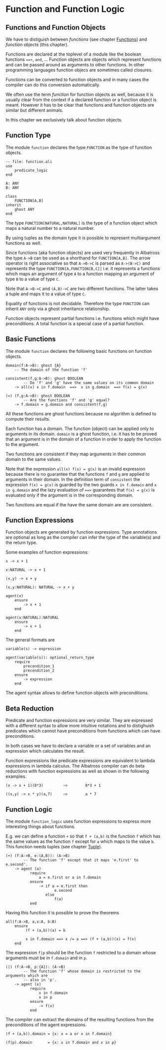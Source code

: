 # Function and Function Logic


## Functions and Function Objects

We have to distiguish between _functions_ (see chapter
[Functions](functions.md)) and _function objects_ (this chapter).

Functions are declared at the toplevel of a module like the boolean functions
`==>`, `and`, ... Function objects are objects which represent functions and
can be passed around as arguments to other functions. In other programming
languages function objecs are sometimes called closures.

Functions can be converted to function objects and in many cases the compiler
can do this conversion automatically.

We often use the term _function_ for function objects as well, because it is
usually clear from the context if a declared function or a function object is
meant. However it has to be clear that functions and function objects are
similar but different animals.

In this chapter we exclusively talk about function objects.



## Function Type

The module `function` declares the type `FUNCTION` as the type of function objects.

    -- file: function.ali
    use
        predicate_logic
    end

    A: ANY
    B: ANY

    class
        FUNCTION[A,B]
    inherit
        ghost ANY
    end

The type `FUNCTION[NATURAL,NATURAL]` is the type of a function object which
maps a natural number to a natural number.

By using tuples as the domain type it is possible to represent multiargument
functions as well.

Since functions (aka function objects) are used very frequently in Albatross
the type `A->B` can be used as a shorthand for `FUNCTION[A,B]`. The arrow
operator is right associative so that `A->B->C` is parsed as `A->(B->C)` and
represents the type `FUNCTION[A,FUNCTION[B,C]]` i.e. it represents a functions
which maps an argument of type `A` to a function mapping an argument of type
`B` to a value of type `C`.

Note that `A->B->C` and `(A,B)->C` are two different functions. The latter
takes a tuple and maps it to a value of type `C`.

Equality of functions is not decidable. Therefore the type `FUNCTION` can
inherit `ANY` only via a ghost inheritance relationship.

Function objects represent partial functions i.e. functions which might have
preconditions. A total function is a special case of a partial function.




## Basic Functions

The module `function` declares the following basic functions on function
objects.

    domain(f:A->B): ghost {A}
        -- The domain of the function 'f'

    consistent(f,g:A->B): ghost BOOLEAN
            -- Do 'f' and 'g' have the same values on its common domain
        -> all(x) x in f.domain  ==>  x in g.domain  ==> f(x) = g(x)

    (=) (f,g:A->B): ghost BOOLEAN
            -- Are the functions 'f' and 'g' equal?
        -> f.domain = g.domain and consistent(f,g)


All these functions are ghost functions because no algorithm is defined to
compute their results.

Each function has a domain. The function (object) can be applied only to
arguments in its domain. `domain` is a ghost function, i.e. it has to be
proved that an argument is in the domain of a function in order to apply the
function to the argument.

Two functions are consistent if they map arguments in their common domain to
the same values.

Note that the expression `all(x) f(x) = g(x)` is an invalid expression because
there is no guarantee that the functions `f` and `g` are applied to arguments
in their domain. In the definition term of `consistent` the expression `f(x) =
g(x)` is guarded by the two guards `x in f.domain` and `x in g.domain` and the
lazy evaluation of `==>` guarantees that `f(x) = g(x)` is evaluated only if
the argument is in the corresponding domain.

Two functions are equal if the have the same domain are are consistent.


## Function Expressions

Function objects are generated by function expressions. Type annotations are
optional as long as the compiler can infer the type of the variable(s) and the
return type.

Some examples of function expressions:

    x -> x + 1

    x:NATURAL -> x + 1

    (x,y) -> x + y

    (x,y:NATURAL): NATURAL -> x + y

    agent(x)
        ensure
            -> x + 1
        end

    agent(x:NATURAL):NATURAL
        ensure
            -> x + 1
        end

The general formats are

    variable(s) -> expression

    agent(variable(s)): optional_return_type
        require
            precondition_1
            precondition_2
        ensure
            -> expression
        end

The agent syntax allows to define function objects with preconditions.



## Beta Reduction

Predicate and function expressions are very similar. They are expressed with a
different syntax to allow more intuitive notations and to distighuish
predicates which cannot have preconditions from functions which can have
preconditions.

In both cases we have to declare a variable or a set of variables and an
expression which calculates the result.

Function expressions like predicate expressions are equivalent to lambda
expressions in lambda calculus. The Albatross compiler can do beta reductions
with function expressions as well as shown in the following examples.


    (x -> x + 1)(8*3)         ~>        8*3 + 1

    ((x,y) -> x * y)(a,7)     ~>        a * 7




## Function Logic

The module `function_logic` uses function expressions to express more
interesting things about functions.

E.g. we can define a function `+` so that `f + (a,b)` is the function `f`
which has the same values as the function `f` except for `a` which maps to the
value `b`. This function needs tuples (see chapter [Tuple](basics_tuple.md)).


    (+) (f:A->B, e:(A,B)): (A->B)
            -- The function 'f' except that it maps 'e.first' to e.second'.
        -> agent (a)
               require
                   a = e.first or a in f.domain
               ensure
                   -> if a = e.first then
                          e.second
                      else
                          f(a)
               end

Having this function it is possible to prove the theorems

    all(f:A->B, a,x:A, b:B)
        ensure
             (f + (a,b))(a) = b

             x in f.domain ==> x /= a ==> (f + (a,b))(x) = f(x)
        end


The expression `f|p` should be the function `f` restricted to a domain whose
arguments must be in `f.domain` and in `p`.


    (|) (f:A->B, p:{A}): (A->B)
            -- The function 'f' whose domain is restricted to the arguments which are
            -- also in 'p'.
        -> agent (x)
               require
                   x in f.domain
                   x in p
               ensure
                   -> f(x)
               end

The compiler can extract the domains of the resulting functions from the
preconditions of the agent expressions.

    (f + (a,b)).domain = {x: x = a or x in f.domain}

    (f|p).domain       = {x: x in f.domain and x in p}




<!---
Local Variables:
mode: outline
coding: iso-latin-1
outline-regexp: "#+"
End:
-->
